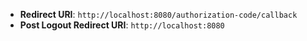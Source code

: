 * **Redirect URI**: `http://localhost:8080/authorization-code/callback`
* **Post Logout Redirect URI**: `http://localhost:8080`